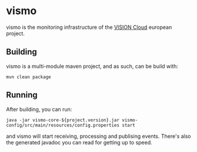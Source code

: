 
vismo
=====

vismo is the monitoring infrastructure of the [VISION Cloud](http://www.visioncloud.eu/)
european project.


Building
---

vismo is a multi-module maven project, and as such, can be build with:

    mvn clean package

Running
---

After building, you can run:

    java -jar vismo-core-${project.version}.jar vismo-config/src/main/resources/config.properties start

and vismo will start receiving, processing and publising events.
There's also the generated javadoc you can read for getting up to speed.

